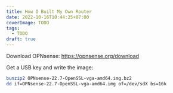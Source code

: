 ```yaml
---
title: How I Built My Own Router
date: 2022-10-16T10:44:25+07:00
coverImage: TODO
tags:
  - TODO
draft: true
---
```


Download OPNsense: https://opnsense.org/download

Get a USB key and write the image:

```sh
bunzip2 OPNsense-22.7-OpenSSL-vga-amd64.img.bz2
dd if=OPNsense-22.7-OpenSSL-vga-amd64.img of=/dev/sdX bs=16k
```
